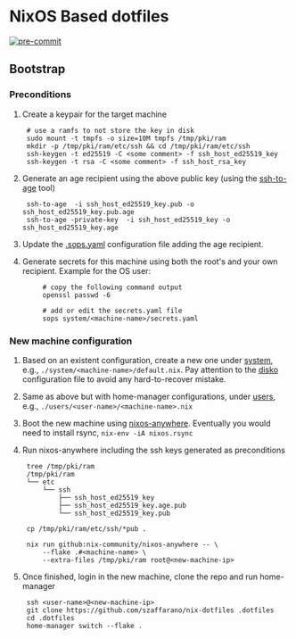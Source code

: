 # NixOS Based dotfiles

[![pre-commit](https://github.com/szaffarano/nix-dotfiles/actions/workflows/pre-commit.yml/badge.svg)](https://github.com/szaffarano/nix-dotfiles/actions/workflows/pre-commit.yml)

## Bootstrap

### Preconditions

1. Create a keypair for the target machine

        # use a ramfs to not store the key in disk
        sudo mount -t tmpfs -o size=10M tmpfs /tmp/pki/ram
        mkdir -p /tmp/pki/ram/etc/ssh && cd /tmp/pki/ram/etc/ssh
        ssh-keygen -t ed25519 -C <some comment> -f ssh_host_ed25519_key
        ssh-keygen -t rsa -C <some comment> -f ssh_host_rsa_key
1. Generate an age recipient using the above public key (using the
[ssh-to-age](https://github.com/Mic92/ssh-to-age) tool)

        ssh-to-age  -i ssh_host_ed25519_key.pub -o ssh_host_ed25519_key.pub.age
        ssh-to-age -private-key  -i ssh_host_ed25519_key -o ssh_host_ed25519_key.age
1. Update the [.sops.yaml](./.sops.yaml) configuration file adding the age
recipient.
1. Generate secrets for this machine using both the root's and your own
recipient.  Example for the OS user:

            # copy the following command output
            openssl passwd -6

            # add or edit the secrets.yaml file
            sops system/<machine-name>/secrets.yaml

### New machine configuration

1. Based on an existent configuration, create a new one under
[system](./system), e.g., `./system/<machine-name>/default.nix`. Pay attention
to the [disko](https://github.com/nix-community/disko) configuration file to
avoid any hard-to-recover mistake.
1. Same as above but with home-manager configurations, under [users](./users),
e.g., `./users/<user-name>/<machine-name>.nix`
1. Boot the new machine using
[nixos-anywhere](https://github.com/nix-community/nixos-anywhere).  Eventually
you would need to install rsync, `nix-env -iA nixos.rsync`
1. Run nixos-anywhere including the ssh keys generated as preconditions

        tree /tmp/pki/ram
        /tmp/pki/ram
        └── etc
            └── ssh
                ├── ssh_host_ed25519_key
                ├── ssh_host_ed25519_key.age.pub
                └── ssh_host_ed25519_key.pub

        cp /tmp/pki/ram/etc/ssh/*pub .

        nix run github:nix-community/nixos-anywhere -- \
            --flake .#<machine-name> \
            --extra-files /tmp/pki/ram root@<new-machine-ip>
1. Once finished, login in the new machine, clone the repo and run home-manager

        ssh <user-name>@<new-machine-ip>
        git clone https://github.com/szaffarano/nix-dotfiles .dotfiles
        cd .dotfiles
        home-manager switch --flake .
